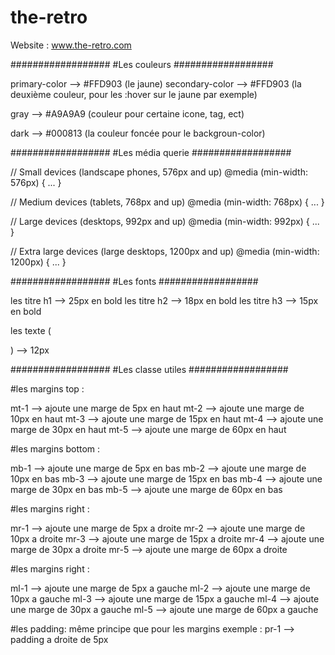 # the-retro
Website :  www.the-retro.com


##################
#Les couleurs
##################

primary-color --> #FFD903  (le jaune)
secondary-color --> #FFD903  (la deuxième couleur, pour les :hover sur le jaune par exemple)

gray --> #A9A9A9  (couleur pour certaine icone, tag, ect)

dark --> #000813 (la couleur foncée pour le backgroun-color)



##################
#Les média querie
##################

// Small devices (landscape phones, 576px and up)
@media (min-width: 576px) { ... }

// Medium devices (tablets, 768px and up)
@media (min-width: 768px) { ... }

// Large devices (desktops, 992px and up)
@media (min-width: 992px) { ... }

// Extra large devices (large desktops, 1200px and up)
@media (min-width: 1200px) { ... }

##################
#Les fonts
##################



les titre h1 --> 25px en bold
les titre h2 --> 18px en bold
les titre h3 --> 15px en bold

les texte (<p>) --> 12px


##################
#Les classe utiles
##################

#les margins top :

mt-1 --> ajoute une marge de 5px en haut
mt-2 --> ajoute une marge de 10px en haut
mt-3 --> ajoute une marge de 15px en haut
mt-4 --> ajoute une marge de 30px en haut
mt-5 --> ajoute une marge de 60px en haut

#les margins bottom :

mb-1 --> ajoute une marge de 5px en bas
mb-2 --> ajoute une marge de 10px en bas
mb-3 --> ajoute une marge de 15px en bas
mb-4 --> ajoute une marge de 30px en bas
mb-5 --> ajoute une marge de 60px en bas

#les margins right :

mr-1 --> ajoute une marge de 5px a droite
mr-2 --> ajoute une marge de 10px a droite
mr-3 --> ajoute une marge de 15px a droite
mr-4 --> ajoute une marge de 30px a droite
mr-5 --> ajoute une marge de 60px a droite

#les margins right :

ml-1 --> ajoute une marge de 5px a gauche
ml-2 --> ajoute une marge de 10px a gauche
ml-3 --> ajoute une marge de 15px a gauche
ml-4 --> ajoute une marge de 30px a gauche
ml-5 --> ajoute une marge de 60px a gauche

#les padding:
même principe que pour les margins exemple :
pr-1 --> padding a droite de 5px


